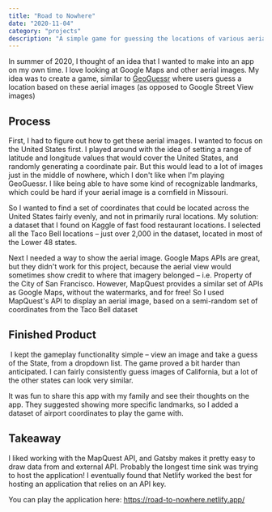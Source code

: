 ```yaml
---
title: "Road to Nowhere"
date: "2020-11-04"
category: "projects"
description: "A simple game for guessing the locations of various aerial views"
---
```

In summer of 2020, I thought of an idea that I wanted to make into an app on my own time. I love looking at Google Maps and other aerial images. My idea was to create a game, similar to [GeoGuessr](https://www.geoguessr.com/) where users guess a location based on these aerial images (as opposed to Google Street View images)
​
## Process
First, I had to figure out how to get these aerial images. I wanted to focus on the United States first. I played around with the idea of setting a range of latitude and longitude values that would cover the United States, and randomly generating a coordinate pair. But this would lead to a lot of images just in the middle of nowhere, which I don't like when I'm playing GeoGuessr. I like being able to have some kind of recognizable landmarks, which could be hard if your aerial image is a cornfield in Missouri.

So I wanted to find a set of coordinates that could be located across the United States fairly evenly, and not in primarily rural locations. My solution: a dataset that I found on Kaggle of fast food restaurant locations. I selected all the Taco Bell locations – just over 2,000 in the dataset, located in most of the Lower 48 states.

Next I needed a way to show the aerial image. Google Maps APIs are great, but they didn't work for this project, because the aerial view would sometimes show credit to where that imagery belonged – i.e. Property of the City of San Francisco. However, MapQuest provides a similar set of APIs as Google Maps, without the watermarks, and for free! So I used MapQuest's API to display an aerial image, based on a semi-random set of coordinates from the Taco Bell dataset
​
## Finished Product
​
I kept the gameplay functionality simple – view an image and take a guess of the State, from a dropdown list. The game proved a bit harder than anticipated. I can fairly consistently guess images of California, but a lot of the other states can look very similar. 

It was fun to share this app with my family and see their thoughts on the app. They suggested showing more specific landmarks, so I added a dataset of airport coordinates to play the game with.
​
## Takeaway
I liked working with the MapQuest API, and Gatsby makes it pretty easy to draw data from and external API. Probably the longest time sink was trying to host the application! I eventually found that Netlify worked the best for hosting an application that relies on an API key.

You can play the application here: https://road-to-nowhere.netlify.app/